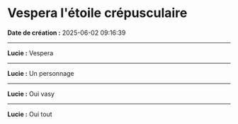 # Vespera l'étoile crépusculaire

**Date de création :** 2025-06-02 09:16:39

---

**Lucie :**
Vespera

---

**Lucie :**
Un personnage

---

**Lucie :**
Oui  vasy

---

**Lucie :**
Oui tout
